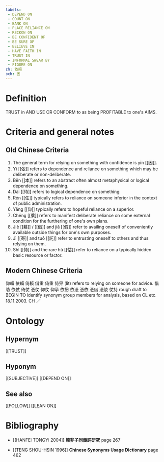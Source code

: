 ```yaml
---
labels: 
 - DEPEND ON
 - COUNT ON
 - BANK ON
 - PLACE RELIANCE ON
 - RECKON ON
 - BE CONFIDENT OF
 - BE SURE OF
 - BELIEVE IN
 - HAVE FAITH IN
 - TRUST IN
 - INFORMAL SWEAR BY
 - FIGURE ON
zh: 依賴
och: 因
---
```


# Definition
TRUST in AND USE OR CONFORM to as being PROFITABLE to one's AIMS.
# Criteria and general notes
## Old Chinese Criteria
1. The general term for relying on something with confidence is yīn [[因]].
2. Yī [[依]] refers to dependence and reliance on something which may be deliberate or non-deliberate.
3. Běn [[本]] refers to an abstract often almost metaphysical or logical dependence on something.
4. Dài [[待]] refers to logical dependence on something
5. Rén [[任]] typically refers to reliance on someone inferior in the context of public administration.
6. Yǎng [[仰]] typically refers to hopeful reliance on a superior.
7. Chéng [[乘]] refers to manifest deliberate reliance on some external condition for the furthering of one's own plans.
8. Jiè [[藉]] / [[借]] and jiǎ [[假]] refer to availing oneself of conveniently available outside things for one's own purposes.
9. Jì [[寄]] and tuō [[託]] refer to entrusting oneself to others and thus relying on them.
10. Shì [[恃]] and the rare hù [[怙]] refer to reliance on a typically hidden basic resource or factor.
## Modern Chinese Criteria
仰賴
依賴
倚賴
借重
倚重
倚畀 (lit) refers to relying on someone for advice.
借助
依仗
倚仗
憑仗
仰仗
仰承
依把
依憑
憑依
憑借
憑陵
仗持
rough draft to BEGIN TO identify synonym group members for analysis, based on CL etc. 18.11.2003. CH ／
# Ontology

## Hypernym
[[TRUST]]
## Hyponym
[[SUBJECTIVE]]
[[DEPEND ON]]
## See also
[[FOLLOW]]
[[LEAN ON]]
# Bibliography
- [[HANFEI TONGYI 2004]]
**韓非子同義詞研究** page 267

- [[TENG SHOU-HSIN 1996]]
**Chinese Synonyms Usage Dictionary** page 462
